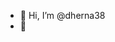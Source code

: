 - 👋 Hi, I’m @dherna38
- 👀 

<!---
dherna38/dherna38 is a ✨ special ✨ repository because its `README.md` (this file) appears on your GitHub profile.
You can click the Preview link to take a look at your changes.
--->
